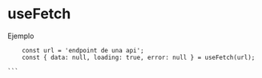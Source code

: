 # useFetch

Ejemplo

````
    const url = 'endpoint de una api';
    const { data: null, loading: true, error: null } = useFetch(url);

```